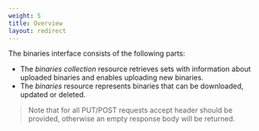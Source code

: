 ```yaml
---
weight: 5
title: Overview
layout: redirect
---
```

The binaries interface consists of the following parts:

-   The *binaries collection* resource retrieves sets with information about uploaded binaries and enables uploading new binaries.
-   The *binaries* resource represents binaries that can be downloaded, updated or deleted.

> Note that for all PUT/POST requests accept header should be provided, otherwise an empty response body will be returned.
